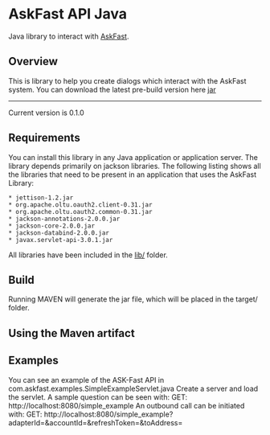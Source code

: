 AskFast API Java
================

Java library to interact with [AskFast](http://www.ask-fast.com).

Overview
--------

This is library to help you create dialogs which interact with the AskFast system. You can download the latest pre-build version here
[jar](https://github.com/askfast/askfast-api-java/blob/master/bin/askfast-api-java.jar?raw=true)

------------

Current version is 0.1.0


Requirements
------------

You can install this library in any Java application or application server. The library depends primarily on jackson libraries. The following listing shows all the libraries that need to be present in an application that uses the AskFast Library:

	* jettison-1.2.jar
	* org.apache.oltu.oauth2.client-0.31.jar
	* org.apache.oltu.oauth2.common-0.31.jar
	* jackson-annotations-2.0.0.jar
	* jackson-core-2.0.0.jar
	* jackson-databind-2.0.0.jar
	* javax.servlet-api-3.0.1.jar

All libraries have been included in the [lib/](https://github.com/askfast/askfast-api-java/tree/master/lib) folder.

Build
-----
Running MAVEN will generate the jar file, which will be placed in the target/ folder.

Using the Maven artifact
------------------------

Examples
--------
You can see an example of the ASK-Fast API in com.askfast.examples.SimpleExampleServlet.java
Create a server and load the servlet. 
A sample question can be seen with:
	GET: http://localhost:8080/simple_example
An outbound call can be initiated with:
	GET: http://localhost:8080/simple_example?adapterId=<adapterID>&accountId=<accountId>&refreshToken=<refreshToken>&toAddress=<toAddress>

